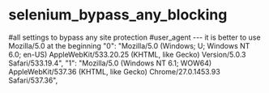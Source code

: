 # selenium_bypass_any_blocking


#all settings to bypass any site protection
#user_agent --- it is better to use Mozilla/5.0 at the beginning
"0": "Mozilla/5.0 (Windows; U; Windows NT 6.0; en-US) AppleWebKit/533.20.25 (KHTML, like Gecko) Version/5.0.3 Safari/533.19.4",
"1": "Mozilla/5.0 (Windows NT 6.1; WOW64) AppleWebKit/537.36 (KHTML, like Gecko) Chrome/27.0.1453.93 Safari/537.36",
